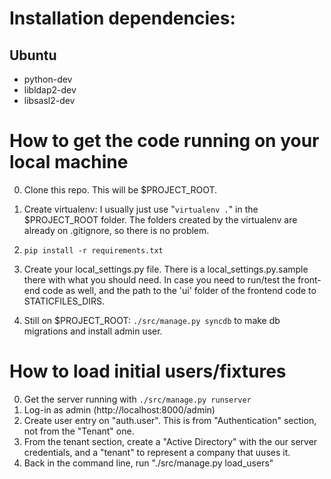 

# Installation dependencies:

## Ubuntu

 - python-dev
 - libldap2-dev
 - libsasl2-dev


# How to get the code running on your local machine

 0. Clone this repo. This will be $PROJECT_ROOT.
 1. Create virtualenv: I usually just use "`virtualenv .`" in the
 $PROJECT_ROOT folder. The folders created by the virtualenv are already on
 .gitignore, so there is no problem.
 2. `pip install -r requirements.txt`

 3. Create your local_settings.py file. There is a
 local_settings.py.sample there with what you should need. In case you
 need to run/test the front-end code as well, and the path to the 'ui'
 folder of the frontend code to STATICFILES_DIRS.

 4. Still on $PROJECT_ROOT: `./src/manage.py syncdb` to make db
 migrations and install admin user.


# How to load initial users/fixtures

 0. Get the server running with `./src/manage.py runserver`
 1. Log-in as admin (http://localhost:8000/admin)
 2. Create user entry on "auth.user". This is from "Authentication"
 section, not from the "Tenant" one.
 3. From the tenant section, create a "Active Directory" with the our
 server credentials, and a "tenant" to represent a company that uuses
 it.
 4. Back in the command line, run "./src/manage.py load_users"
 